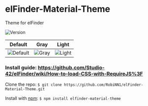 # elFinder-Material-Theme
Theme for elFinder

![Version](https://img.shields.io/badge/Version-2.1.10-blue.svg)

| Default | Gray | Light |
|:---:|:---:|:---:|
| ![Default](.github/img/preview-default.png) | ![Gray](.github/img/preview-gray.png) | ![Light](.github/img/preview-light.png) |

### Install guide: https://github.com/Studio-42/elFinder/wiki/How-to-load-CSS-with-RequireJS%3F

Clone the repo: ```$ git clone https://github.com/RobiNN1/elFinder-Material-Theme.git```

Install with [npm](https://www.npmjs.com): ```$ npm install elfinder-material-theme```
